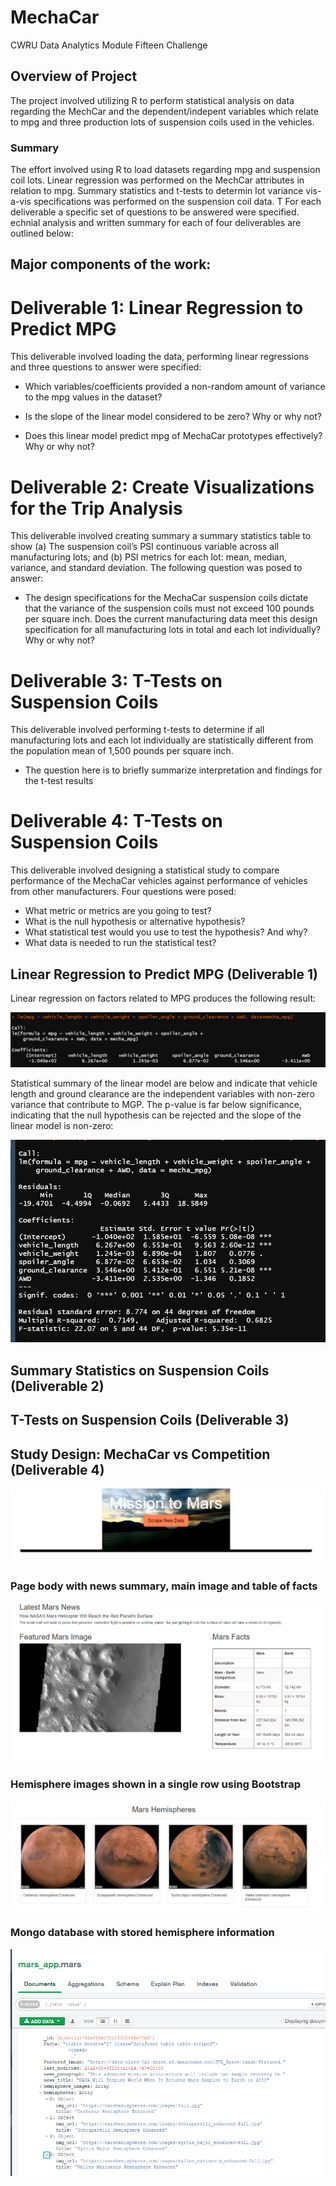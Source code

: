 # MechaCar

CWRU Data Analytics Module Fifteen Challenge


## Overview of Project

The project involved utilizing R to perform statistical analysis on data regarding the MechCar and the dependent/indepent variables which relate to mpg and three production lots of suspension coils used in the vehicles.  

### Summary

The effort involved using R to load datasets regarding mpg and suspension coil lots.  Linear regression was performed on the MechCar attributes in relation to mpg.   Summary statistics and t-tests to determin lot variance vis-a-vis specifications was performed on the suspension coil data. T For each deliverable a specific set of questions to be answered were specified.  echnial analysis and written summary for each of four deliverables are outlined below:   

## Major components of the work:

# Deliverable 1: Linear Regression to Predict MPG 
This deliverable involved loading the data, performing linear regressions and three questions to answer were specified:

* Which variables/coefficients provided a non-random amount of variance to the mpg values in the dataset?

* Is the slope of the linear model considered to be zero? Why or why not?

* Does this linear model predict mpg of MechaCar prototypes effectively? Why or why not?


# Deliverable 2: Create Visualizations for the Trip Analysis
This deliverable involved creating summary a summary statistics table to show 
(a) The suspension coil’s PSI continuous variable across all manufacturing lots; and
(b)  PSI metrics for each lot: mean, median, variance, and standard deviation.   The following question was posed to answer:

* The design specifications for the MechaCar suspension coils dictate that the variance of the suspension coils must not exceed 100 pounds per square inch. Does the current manufacturing data meet this design specification for all manufacturing lots in total and each lot individually? Why or why not?


# Deliverable 3: T-Tests on Suspension Coils
This deliverable involved performing t-tests to determine if all manufacturing lots and each lot individually are statistically different from the population mean of 1,500 pounds per square inch.

* The question here is to briefly summarize interpretation and findings for the t-test results

# Deliverable 4: T-Tests on Suspension Coils
This deliverable involved designing a statistical study to compare performance of the MechaCar vehicles against performance of vehicles from other manufacturers.  Four questions were posed: 

* What metric or metrics are you going to test?
* What is the null hypothesis or alternative hypothesis?
* What statistical test would you use to test the hypothesis? And why?
* What data is needed to run the statistical test?

## Linear Regression to Predict MPG (Deliverable 1) 

Linear regression on factors related to MPG produces the following result: 

![img](https://github.com/fhsal/MechaCar/blob/main/images/Deliverable1_LinearRegressionOutput.png)

Statistical summary of the linear model are below and indicate that vehicle length and ground clearance are the independent variables with non-zero variance that contribute to MGP.  The p-value is far below significance, indicating that the null hypothesis can be rejected and the slope of the linear model is non-zero: 

![img](https://github.com/fhsal/MechaCar/blob/main/images/Deliverable1_LR_Summary.png)


## Summary Statistics on Suspension Coils (Deliverable 2)


## T-Tests on Suspension Coils (Deliverable 3)


## Study Design: MechaCar vs Competition (Deliverable 4) 

![img](https://github.com/fhsal/Mars/blob/main/images/jumbotron.png)


### Page body with news summary, main image and table of facts

![img](https://github.com/fhsal/Mars/blob/main/images/mid-page.png)


### Hemisphere images shown in a single row using Bootstrap

![img](https://github.com/fhsal/Mars/blob/main/images/hemispheres.png)


### Mongo database with stored hemisphere information

![img](https://github.com/fhsal/Mars/blob/main/images/mongo.png)

